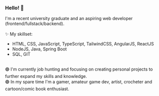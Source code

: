 ### Hello! 👾
I'm a recent university graduate and an aspiring web developer (frontend/fullstack/backend).
<br /><br />✨ My skillset:
- HTML, CSS, JavaScript, TypeScript, TailwindCSS, AngularJS, ReactJS
- NodeJS, Java, Spring Boot
- SQL, GIT

<br />🟣 I'm currently job hunting and focusing on creating personal projects to further expand my skills and knowledge.
<br />🟣 In my spare time I'm a gamer, amateur game dev, artist, crocheter and cartoon/comic book enthusiast.

